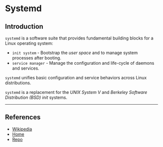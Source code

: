 # Systemd

## Introduction

`systemd` is a software suite that provides fundamental building blocks for a Linux operating system:

* `init system` - Bootstrap the _user space_ and to manage system processes after booting.
* `service manager` - Manage the configuration and life-cycle of daemons and services.

`systemd` unifies basic configuration and service behaviors across Linux distributions.

`systemd` is a replacement for the _UNIX System V_ and _Berkeley Software Distribution (BSD) init_ systems.

---

## References

* [Wikipedia](https://en.wikipedia.org/wiki/Systemd)
* [Home](https://www.freedesktop.org/wiki/Software/systemd/)
* [Repo](https://github.com/systemd/systemd)